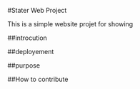 #Stater Web Project

This is a simple website projet for showing

##introcution

##deployement

##purpose

##How to contribute